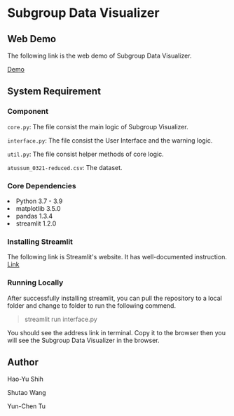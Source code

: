 # Subgroup Data Visualizer



## Web Demo
The following link is the web demo of Subgroup Data Visualizer.

[Demo](https://hshih25-cs765-final-project-interface-k8n25y.streamlit.app/)

## System Requirement
### Component
`core.py`: The file consist the main logic of Subgroup Visualizer. 

`interface.py`: The file consist the User Interface and the warning logic.

`util.py`: The file consist helper methods of core logic.

`atussum_0321-reduced.csv`: The dataset.
### Core Dependencies

<li>Python 3.7 - 3.9
<li>matplotlib 3.5.0
<li>pandas 1.3.4
<li>streamlit 1.2.0

### Installing Streamlit
The following link is Streamlit's website. It has well-documented instruction.
[Link](https://docs.streamlit.io/library/get-started/installation)


### Running Locally

After successfully installing streamlit, you can pull the repository to a local folder and change to folder to run the following commend.

>streamlit run interface.py

You should see the address link in terminal. Copy it to the browser then you will see the Subgroup Data Visualizer in the browser.


## Author 
Hao-Yu Shih

Shutao Wang

Yun-Chen Tu